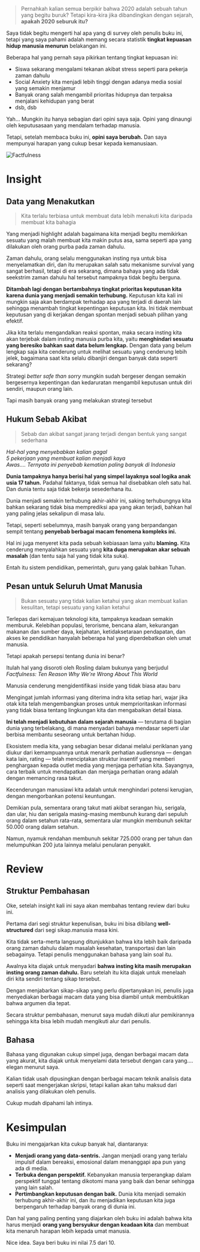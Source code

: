 > Pernahkah kalian semua berpikir bahwa 2020 adalah sebuah tahun yang begitu buruk? Tetapi kira-kira jika dibandingkan dengan sejarah, **apakah 2020 seburuk itu?**

Saya tidak begitu mengerti hal apa yang di survey oleh penulis buku ini, tetapi yang saya pahami adalah memang secara statistik **tingkat kepuasan hidup manusia menurun** belakangan ini.

Beberapa hal yang pernah saya pikirkan tentang tingkat kepuasan ini:

* Siswa sekarang mengalami tekanan akibat stress seperti para pekerja zaman dahulu
* Social Anxiety kita menjadi lebih tinggi dengan adanya media sosial yang semakin menjamur
* Banyak orang salah mengambil prioritas hidupnya dan terpaksa menjalani kehidupan yang berat
* dsb, dsb

Yah... Mungkin itu hanya sebagian dari opini saya saja. Opini yang dinaungi oleh keputusasaan yang mendalam terhadap manusia.

Tetapi, setelah membaca buku ini, **opini saya berubah.** Dan saya mempunyai harapan yang cukup besar kepada kemanusiaan.

![Factfulness](https://i.ibb.co/8gPbGf8/image.png)

# Insight

## Data yang Menakutkan

> Kita terlalu terbiasa untuk membuat data lebih menakuti kita daripada membuat kita bahagia

Yang menjadi highlight adalah bagaimana kita menjadi begitu memikirkan sesuatu yang malah membuat kita makin putus asa, sama seperti apa yang dilakukan oleh orang purba pada zaman dahulu. 

Zaman dahulu, orang selalu menggunakan insting nya untuk bisa menyelamatkan diri, dan itu merupakan salah satu mekanisme survival yang sangat berhasil, tetapi di era sekarang, dimana bahaya yang ada tidak seekstrim zaman dahulu hal tersebut nampaknya tidak begitu berguna.

**Ditambah lagi dengan bertambahnya tingkat prioritas keputusan kita karena dunia yang menjadi semakin terhubung.** Keputusan kita kali ini mungkin saja akan berdampak terhadap apa yang terjadi di daerah lain sehingga menambah tingkat kepentingan keputusan kita. Ini tidak membuat keputusan yang di kerjakan dengan spontan menjadi sebuah pilihan yang efektif.

Jika kita terlalu mengandalkan reaksi spontan, maka secara insting kita akan terjebak dalam insting manusia purba kita, yaitu **menghindari sesuatu yang beresiko bahkan saat data belum lengkap.** Dengan data yang belum lengkap saja kita cenderung untuk melihat sesuatu yang cenderung lebih jelek, bagaimana saat kita selalu dibanjiri dengan banyak data seperti sekarang?

Strategi *better safe than sorry* mungkin sudah bergeser dengan semakin bergesernya kepentingan dan kedaruratan mengambil keputusan untuk diri sendiri, maupun orang lain.

Tapi masih banyak orang yang melakukan strategi tersebut

## Hukum Sebab Akibat

> Sebab dan akibat sangat jarang terjadi dengan bentuk yang sangat sederhana

*Hal-hal yang menyebabkan kalian gagal  
5 pekerjaan yang membuat kalian menjadi kaya  
Awas.... Ternyata ini penyebab kematian paling banyak di Indonesia*

**Dunia tampaknya hanya berisi hal yang simpel layaknya soal logika anak usia 17 tahun.** Padahal faktanya, tidak semua hal disebabkan oleh satu hal. Dan dunia tentu saja tidak bekerja sesederhana itu.

Dunia menjadi semakin terhubung akhir-akhir ini, saking terhubungnya kita bahkan sekarang tidak bisa memprediksi apa yang akan terjadi, bahkan hal yang paling jelas sekalipun di masa lalu.

Tetapi, seperti sebelumnya, masih banyak orang yang berpandangan sempit tentang **penyebab berbagai macam fenomena kompleks ini.**

Hal ini juga menyeret kita pada sebuah kebiasaan lama yaitu **blaming.** Kita cenderung menyalahkan sesuatu yang **kita duga merupakan akar sebuah masalah** (dan tentu saja hal yang tidak kita suka).

Entah itu sistem pendidikan, pemerintah, guru yang galak bahkan Tuhan.

## Pesan untuk Seluruh Umat Manusia

> Bukan sesuatu yang tidak kalian ketahui yang akan membuat kalian kesulitan, tetapi sesuatu yang kalian ketahui

Terlepas dari kemajuan teknologi kita, tampaknya keadaan semakin memburuk. Kelebihan populasi, terorisme, bencana alam, kekurangan makanan dan sumber daya, kejahatan, ketidaksetaraan pendapatan, dan akses ke pendidikan hanyalah beberapa hal yang diperdebatkan oleh umat manusia.

Tetapi apakah persepsi tentang dunia ini benar?

Itulah hal yang disoroti oleh Rosling dalam bukunya yang berjudul *Factfulness: Ten Reason Why We're Wrong About This World*

Manusia cenderung mengidentifikasi inside yang tidak biasa atau baru

Mengingat jumlah informasi yang diterima indra kita setiap hari, wajar jika otak kita telah mengembangkan proses untuk memprioritaskan informasi yang tidak biasa tentang lingkungan kita dan mengabaikan detail biasa. 

**Ini telah menjadi kebutuhan dalam sejarah manusia** — terutama di bagian dunia yang terbelakang, di mana menyadari bahaya mendasar seperti ular berbisa membantu seseorang untuk bertahan hidup.

Ekosistem media kita, yang sebagian besar didanai melalui periklanan yang diukur dari kemampuannya untuk menarik perhatian audiensnya — dengan kata lain, rating — telah menciptakan struktur insentif yang memberi penghargaan kepada outlet media yang menjaga perhatian kita. Sayangnya, cara terbaik untuk mendapatkan dan menjaga perhatian orang adalah dengan memancing rasa takut.

Kecenderungan manusiawi kita adalah untuk menghindari potensi kerugian, dengan mengorbankan potensi keuntungan.

Demikian pula, sementara orang takut mati akibat serangan hiu, serigala, dan ular, hiu dan serigala masing-masing membunuh kurang dari sepuluh orang dalam setahun rata-rata, sementara ular mungkin membunuh sekitar 50.000 orang dalam setahun. 

Namun, nyamuk rendahan membunuh sekitar 725.000 orang per tahun dan melumpuhkan 200 juta lainnya melalui penularan penyakit.

# Review

## Struktur Pembahasan

Oke, setelah insight kali ini saya akan membahas tentang review dari buku ini.

Pertama dari segi struktur kepenulisan, buku ini bisa dibilang **well-structured** dari segi sikap.manusia masa kini.

Kita tidak serta-merta langsung ditunjukkan bahwa kita lebih baik daripada orang zaman dahulu dalam masalah kesehatan, transportasi dan lain sebagainya. Tetapi penulis menggunakan bahasa yang lain soal itu.

Awalnya kita diajak untuk menyadari **bahwa insting kita masih merupakan insting orang zaman dahulu.** Baru setelah itu kita diajak untuk menelaah diri kita sendiri tentang sikap tersebut.

Dengan menjabarkan sikap-sikap yang perlu dipertanyakan ini, penulis juga menyediakan berbagai macam data yang bisa diambil untuk membuktikan bahwa argumen dia tepat.

Secara struktur pembahasan, menurut saya mudah diikuti alur pemikirannya sehingga kita bisa lebih mudah mengikuti alur dari penulis.

## Bahasa

Bahasa yang digunakan cukup simpel juga, dengan berbagai macam data yang akurat, kita diajak untuk menyelami data tersebut dengan cara yang.... elegan menurut saya.

Kalian tidak usah dipusingkan dengan berbagai macam teknik analisis data seperti saat mengerjakan skripsi, tetapi kalian akan tahu maksud dari analisis yang dilakukan oleh penulis.

Cukup mudah dipahami lah intinya. 

# Kesimpulan

Buku ini mengajarkan kita cukup banyak hal, diantaranya:

- **Menjadi orang yang data-sentris.** Jangan menjadi orang yang terlalu impulsif dalam bereaksi, emosional dalam menanggapi apa pun yang ada di media.
- **Terbuka dengan perspektif.** Kebanyakan manusia terperangkap dalam perspektif tunggal tentang dikotomi mana yang baik dan benar sehingga yang lain salah.
- **Pertimbangkan keputusan dengan baik.** Dunia kita menjadi semakin terhubung akhir-akhir ini, dan itu menjadikan keputusan kita juga berpengaruh terhadap banyak orang di dunia ini.

Dan hal yang paling penting yang diajarkan oleh buku ini adalah bahwa kita harus menjadi **orang yang bersyukur dengan keadaan kita** dan membuat kita menaruh harapan lebih kepada umat manusia.

Nice idea. Saya beri buku ini nilai 7.5 dari 10.